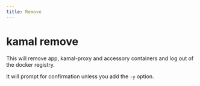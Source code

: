 ```yaml
---
title: Remove
---
```


# kamal remove

This will remove app, kamal-proxy and accessory containers and log out of the docker registry.

It will prompt for confirmation unless you add the `-y` option.
